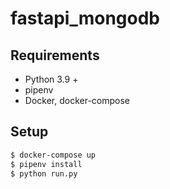 # fastapi_mongodb

## Requirements

- Python 3.9 +
- pipenv
- Docker, docker-compose

## Setup
```sh
$ docker-compose up
$ pipenv install
$ python run.py
```
